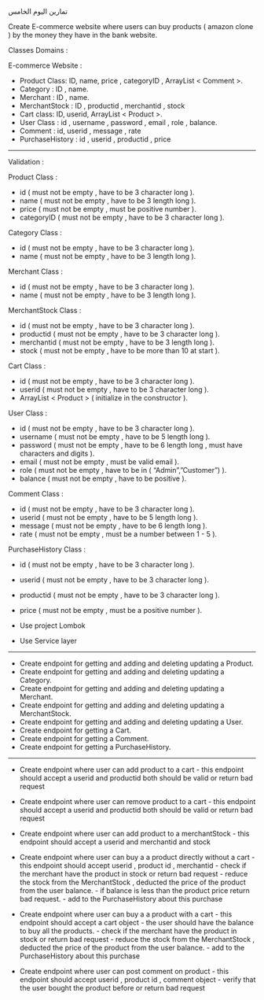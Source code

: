 تمارين اليوم الخامس


Create E-commerce website where users can buy products ( amazon clone ) by the money they have in the bank website.


Classes Domains :

E-commerce Website :
- Product Class: ID, name, price , categoryID , ArrayList < Comment >.
- Category : ID , name.
- Merchant : ID , name.
- MerchantStock : ID , productid , merchantid , stock
- Cart class: ID, userid, ArrayList < Product >.
- User Class : id , username , password , email , role , balance.
- Comment  : id, userid , message , rate
- PurchaseHistory : id , userid , productid , price


----------


Validation : 

Product Class :
- id ( must not be empty , have to be 3 character long ).
- name ( must not be empty , have to be 3 length long ).
- price ( must not be empty , must be positive number  ).
- categoryID ( must not be empty , have to be 3 character long ).

Category Class :
- id ( must not be empty , have to be 3 character long ).
- name ( must not be empty , have to be 3 length long ).

Merchant Class :
- id ( must not be empty , have to be 3 character long ).
- name ( must not be empty , have to be 3 length long ).

MerchantStock Class :
- id ( must not be empty , have to be 3 character long ).
- productid ( must not be empty , have to be 3 character long ).
- merchantid ( must not be empty , have to be 3 length long ).
- stock  ( must not be empty , have to be more than 10 at start ).

Cart Class :
- id ( must not be empty , have to be 3 character long ).
- userid ( must not be empty , have to be 3 character long ).
- ArrayList < Product > ( initialize in the constructor ).

User Class : 
- id ( must not be empty , have to be 3 character long ).
- username ( must not be empty , have to be 5 length long ).
- password ( must not be empty , have to be 6 length long , must have characters and digits ).
- email  ( must not be empty , must be valid email ).
- role  ( must not be empty , have to be in ( “Admin”,”Customer”) ).
- balance ( must not be empty , have to be positive ).

Comment Class : 
- id ( must not be empty , have to be 3 character long ).
- userid ( must not be empty , have to be 5 length long ).
- message  ( must not be empty , have to be 6 length long  ).
- rate ( must not be empty , must be a number between 1 - 5 ).

PurchaseHistory Class : 
- id ( must not be empty , have to be 3 character long ).
- userid ( must not be empty , have to be 3 character long ).
- productid  ( must not be empty , have to be 3 character long  ).
- price ( must not be empty , must be a positive number ).


- Use project Lombok 
- Use Service layer


----------



- Create endpoint for getting and adding and deleting updating  a  Product.
- Create endpoint for getting and adding and deleting updating  a  Category.
- Create endpoint for getting and adding and deleting updating  a  Merchant.
- Create endpoint for getting and adding and deleting updating  a  MerchantStock.
- Create endpoint for getting and adding and deleting updating  a  User.
- Create endpoint for getting  a  Cart.
- Create endpoint for getting  a  Comment.
- Create endpoint for getting  a  PurchaseHistory.


----------


- Create endpoint where user can add product to  a cart
        - this endpoint should accept a userid and productid both should be valid or return bad request 


- Create endpoint where user can remove product to  a cart
        - this endpoint should accept a userid and productid both should be valid or return bad request
- Create endpoint where user can add product to a merchantStock
        - this endpoint should accept a userid and merchantid  and stock


- Create endpoint where user can buy a a product  directly without a cart
        - this endpoint should accept userid , product id , merchantid
        - check if the merchant have the product in stock or return bad request
        - reduce the stock from the MerchantStock , deducted the price of the product from the user balance.
        - if balance is less than the product price return bad request.
        - add to the PurchaseHistory about this purchase


- Create endpoint where user can buy a a product with a cart
        - this endpoint should accept a cart object
        - the user should have the balance to buy all the products.
        - check if the merchant have the product in stock or return bad request
        - reduce the stock from the MerchantStock , deducted the price of the product from the user balance.
        - add to the PurchaseHistory about this purchase


- Create endpoint where user can post comment on product
        - this endpoint should accept userid , product id , comment object
        - verify that the user bought the product before or return bad request




